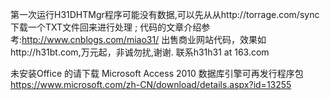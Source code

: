 第一次运行H31DHTMgr程序可能没有数据,可以先从从http://torrage.com/sync 下载一个TXT文件回来进行处理 ;
代码的文章介绍参考:http://www.cnblogs.com/miao31/
出售商业网站代码，效果如http://h31bt.com,万元起，非诚勿扰,谢谢.
联系h31h31 at 163.com

未安装Office 的请下载 Microsoft Access 2010 数据库引擎可再发行程序包 https://www.microsoft.com/zh-CN/download/details.aspx?id=13255